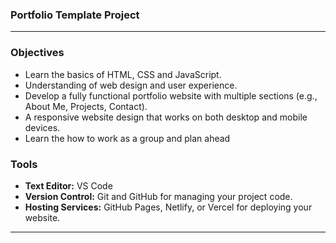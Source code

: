 ### Portfolio Template Project
---

### Objectives
- Learn the basics of HTML, CSS and JavaScript.
- Understanding of web design and user experience.
- Develop a fully functional portfolio website with multiple sections (e.g., About Me, Projects, Contact).
- A responsive website design that works on both desktop and mobile devices.
- Learn the how to work as a group and plan ahead

### Tools
- **Text Editor:** VS Code
- **Version Control:** Git and GitHub for managing your project code.
- **Hosting Services:** GitHub Pages, Netlify, or Vercel for deploying your website.
---
